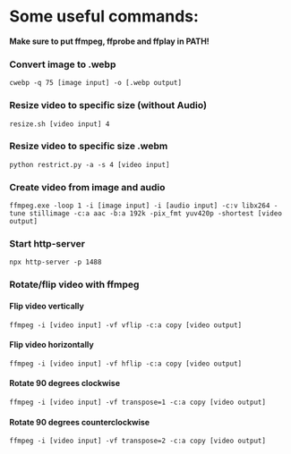 # Some useful commands:
**Make sure to put ffmpeg, ffprobe and ffplay in PATH!**


### Convert image to .webp
```
cwebp -q 75 [image input] -o [.webp output]
```

### Resize video to specific size (without Audio)
```
resize.sh [video input] 4
```

### Resize video to specific size .webm
```
python restrict.py -a -s 4 [video input]
```

### Create video from image and audio
```
ffmpeg.exe -loop 1 -i [image input] -i [audio input] -c:v libx264 -tune stillimage -c:a aac -b:a 192k -pix_fmt yuv420p -shortest [video output]
```

### Start http-server
```
npx http-server -p 1488
```

### Rotate/flip video with ffmpeg

#### Flip video  vertically
```
ffmpeg -i [video input] -vf vflip -c:a copy [video output]
```

#### Flip video horizontally
```
ffmpeg -i [video input] -vf hflip -c:a copy [video output]
```

#### Rotate 90 degrees clockwise
```
ffmpeg -i [video input] -vf transpose=1 -c:a copy [video output]
```

#### Rotate 90 degrees counterclockwise
```
ffmpeg -i [video input] -vf transpose=2 -c:a copy [video output]
```
